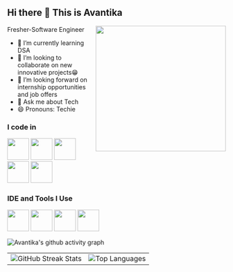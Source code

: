 ## Hi there 👋 This is Avantika

Fresher-Software Engineer
<img align="right" width="300" height="290" src="https://media2.giphy.com/media/v1.Y2lkPTc5MGI3NjExZTg5YzAxZThoZHp4MTN2dGNvdjRqamZ4YndiZncwdGg5bW1zM3l6biZlcD12MV9pbnRlcm5hbF9naWZfYnlfaWQmY3Q9Zw/78XCFBGOlS6keY1Bil/giphy.gif">
- 🌱 I’m currently learning DSA
- 👯 I’m looking to collaborate on new innovative projects😁
- 🤔 I’m looking forward on internship opportunities and job offers
- 💬 Ask me about Tech
- 😄 Pronouns: Techie
### I code in
<img height="50" width="50" src="https://img.icons8.com/color/48/000000/c-plus-plus-logo.png" /> <img height="50" width="50" src="https://img.icons8.com/color/48/000000/python.png" />  <img height="50" width="50" src="https://img.icons8.com/?size=100&id=UFXRpPFebwa2&format=png&color=000000"><img height="50" width="50" src="https://img.icons8.com/color/48/000000/html-5.png" /> <img height="50" width="50" src="https://img.icons8.com/color/48/000000/css3.png" />


### IDE and Tools I Use
<img height="50" width="50" src="https://img.icons8.com/color/48/000000/visual-studio-code-2019.png"/> <img height="50" width="50" src="https://img.icons8.com/color/48/000000/pycharm.png"/> <img height="50" width="50" src="https://img.icons8.com/color/50/000000/git.png"/> <img height="50" src="https://img.icons8.com/color/480/null/notion--v1.png" />


![Avantika's github activity graph](https://github-readme-activity-graph.vercel.app/graph?username=Avanti2023&bg_color=121212&color=f7fcfd&line=fd1717&point=f3f1f1&area=true&hide_border=true)
<table>
  <tr>
    <td>
      <img src="https://github-readme-streak-stats.herokuapp.com/?user=Avanti2023&theme=dark&hide_border=false" alt="GitHub Streak Stats"/>
    </td>
    <td>
      <img src="https://github-readme-stats.vercel.app/api/top-langs/?username=Avanti2023&theme=dark&hide_border=false&include_all_commits=false&count_private=false&layout=compact" alt="Top Languages"/>
    </td>
  </tr>
</table>





